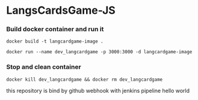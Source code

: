 # LangsCardsGame-JS

### Build docker container and run it

```
docker build -t langcardgame-image .
```

```
docker run --name dev_langcardgame -p 3000:3000 -d langcardgame-image
```

### Stop and clean container

```
docker kill dev_langcardgame && docker rm dev_langcardgame
```

this repository is bind by github webhook with jenkins pipeline
hello world
